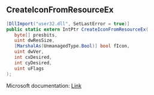 ## CreateIconFromResourceEx

```csharp
[DllImport("user32.dll", SetLastError = true)]
public static extern IntPtr CreateIconFromResourceEx(
   byte[] presbits,
   uint dwResSize,
   [MarshalAs(UnmanagedType.Bool)] bool fIcon,
   uint dwVer,
   int cxDesired,
   int cyDesired,
   uint uFlags
);
```

Microsoft documentation: [Link](https://docs.microsoft.com/en-us/windows/win32/api/winuser/nf-winuser-createiconfromresourceex)
